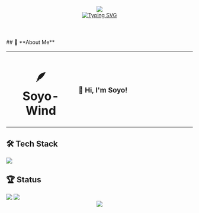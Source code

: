 <header>
<div align="center">
  <img src="https://capsule-render.vercel.app/api?type=waving&color=gradient&customColorList=0,2,2,5,30&height=150&section=header&animation=twinkling" />
</div>

<div align="center">
  <a href="https://git.io/typing-svg"><img src="https://readme-typing-svg.herokuapp.com?font=Fira+Code&repeat=false&pause=1000&color=02E6B6&center=true&vCenter=true&width=435&lines=Hey+there!+I'm+Soyo+!+%F0%9F%AA%B6" alt="Typing SVG" /></a>
</div>

</header>

<main>
## 🌟 **About Me**

<div align="center">

<table>
<tr>
<td width="200" align="center">
<h1>🪶
<br><strong>Soyo-Wind</strong>
</h1>
<td width="400" align="left">

### 👋 **Hi, I'm Soyo!**
</td>
</tr>
</table>
</div>
  
  ## 🛠️ **Tech Stack**
<img src="https://skillicons.dev/icons?i=vscode,git,github,arch,emacs,linux,raspberrypi,windows,cs,arduino,fortran,html,css,unity,svg" />

## 🏆 **Status**
<div align="left">
  <img src="https://github-readme-stats.vercel.app/api?username=Soyo-Wind&count_private=true&show_icons=true&count_private=true" />
  <img src="https://github-readme-stats.vercel.app/api/top-langs/?username=Soyo-Wind&count_private=true" />
</div>

</main>

<footer>
<div align="center">
  <img src="https://capsule-render.vercel.app/api?type=waving&color=gradient&customColorList=0,2,2,5,30&height=120&section=footer&animation=twinkling" />
</div>
</footer>
